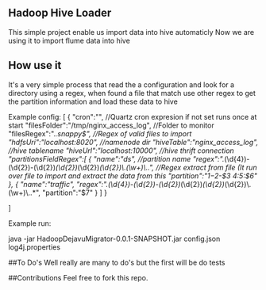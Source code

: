 ## Hadoop Hive Loader
This simple project enable us import data into hive automaticly
Now we are using it to import flume data into hive

## How use it

It's a very simple process that read the a configuration and look for a directory using a regex,
when found a file that match use other regex to get the partition information and load these data to hive

Example config:
[
    {
            "cron":"",  //Quartz cron expresion if not set runs once at start
            "filesFolder":"/tmp/nginx_access_log", //Folder to monitor
            "filesRegex":".*.snappy$", //Regex of valid files to import
            "hdfsUri":"localhost:8020", //namenode dir
            "hiveTable":"nginx_access_log", //hive tablename
            "hiveUrl":"localhost:10000", //hive thrift connection
            "partitionsFieldRegex":[
                    {  "name":"ds",  //partition name
                       "regex":".*(\\d{4})-(\\d{2})-(\\d{2})_(\\d{2})_(\\d{2})_(\\d{2})\\.(\\w+)\\..*", //Regex extract from file (It run over file to import and extract the data from this
                       "partition":"$1-$2-$3 $4:$5:$6" },
                    {  "name":"traffic",
                       "regex":".*(\\d{4})-(\\d{2})-(\\d{2})_(\\d{2})_(\\d{2})_(\\d{2})\\.(\\w+)\\..*",
                       "partition":"$7" 
                    }
            ]
    }
    
]

Example run:

java -jar HadoopDejavuMigrator-0.0.1-SNAPSHOT.jar config.json log4j.properties 

##To Do's
Well really are many to do's but the first will be do tests

##Contributions
Feel free to fork this repo.


